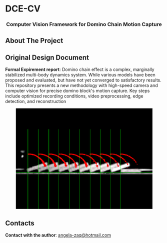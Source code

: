 # DCE-CV

<h3 align="center">Computer Vision Framework for Domino Chain Motion Capture</h3>

<!-- ABOUT THE PROJECT -->

## About The Project

## Original Design Document

**Formal Expirement report**:
Domino chain effect is a complex, marginally stabilized multi-body dynamics system. While various models have been proposed and evaluated, but have not yet converged to satisfactory results. This repository presents a new methodology with high-speed camera and computer vision for precise domino block's motion capture. Key steps include optimized recording conditions, video preprocessing, edge detection, and reconstruction
<br />

<div align="center">
    <img src="Reference Materials/Images/5d10c2x1000f.png" alt="Logo" width="437" height="322">
  </a>
</div>

## Contacts

**Contact with the author**: angela-zaq@hotmail.com
